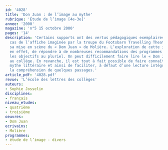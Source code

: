 ```yaml
---
id: '4028'
title: 'Don Juan : de l’image au mythe'
rubrique: 'Étude de l’image [4e-3e]'
annee: '2000'
magazine: 'n°5 15 octobre 2000'
pages: '14'
description: 'Certains supports ont des vertus pédagogiques exemplaires. C’est le
  cas de l’affiche imaginée par la troupe du Footsbarn Travelling Theatre pour promouvoir
  sa mise en scène du « Dom Juan » de Molière. L’exploration de cette image permet,
  en effet, de répondre à de nombreuses recommandations des programmes et de conjuguer
  les objectifs au pluriel. On peut difficilement faire lire le « Dom Juan » de Molière
  au collège. En revanche, il est tout à fait possible de faire connaître ce grand
  mythe littéraire et ainsi de faciliter, à défaut d’une lecture intégrale de la pièce,
  la compréhension de quelques passages.'
article_pdf: '4028.pdf'
revue: 'L’école des lettres des collèges'
auteurs:
- Sophie Josselin
disciplines:
- français
niveau_etudes:
- quatrième
- troisième
oeuvres:
- Dom Juan
ecrivains:
- Molière
programmes:
- étude de l’image - divers
---
```


